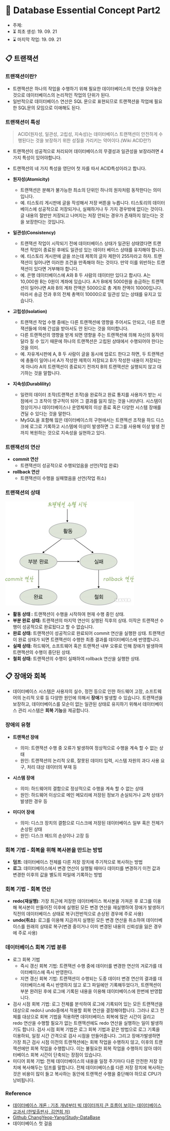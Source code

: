 # 📖 Database Essential Concept Part2
- 주제: 
- ⏳ 최초 생성: 19. 09. 21
- ⌛ 마지막 작업: 19. 09. 21


## 📋 트랜잭션
### 트랜잭션이란?
- 트랜잭션은 하나의 작업을 수행하기 위해 필요한 데이터베이스의 연산을 모아놓은 것으로 데이터베이스의 논리적인 작업의 단위가 된다. 
- 일반적으로 데이터베이스 연산은 SQL 문으로 표현되므로 트랜잭션을 작업에 필요한 SQL문의 모임으로 이애해도 된다. 

### 트랜잭션이 특성
>ACID(원자성, 일관성, 고립성, 지속성)는 데이터베이스 트랜잭션이 안전하게 수행된다는 것을 보장하기 위한 성질을 가리키는 약어이다.(Wiki ACID란?)
- 트랜잭션이 성공적으로 처리되어 데이터베이스의 무결성과 일관성을 보장라려면 4가지 특성이 있어야합니다.
- 트랜잭션의 네 가지 특성을 영단어 첫 자를 따서 ACID특성이라고 합니다. 
- **원자성(Atomicity)**
    + 트랜잭션은 분해가 불가능한 최소의 단위인 하나의 원자처럼 동작한다는 의미입니다.
    + 예. 티스토리 게시판에 글을 작성해서 저장 버튼을 누릅니다. 티스토리의 데이터 베이스에 성공적으로 저장되거나, 실패하거나 두 가지 경우밖에 없다는 것이다. 글 내용의 절반만 저장되고 나머지는 저장 안되는 경우가 존재하지 않는다는 것을 보장한다는 것입니다.  

- **일관성(Consistency)**
    + 트랜잭션 작업이 시작되기 전에 데이터베이스 상태가 일관된 상태였다면 트랜잭션 작업이 종료된 후에도 일관성 있는 데이터 베이스 상태를 유지해야 합니다.
    + 예. 티스토리 게시판에 글을 쓰는데 제목의 글자 제한이 255자라고 하자. 트랜잭션이 일어나면 이러한 조건을 만족해야 하는 것이다. 만약 이를 위반하는 트랜잭션이 있다면 거부해야 합니다. 
    + 예. 은행 데이터베이스에 A와 B 두 사람의 데이터만 있다고 합시다. A는 10,000원 B는 0원이 계좌에 있습니다. A가 B에게 5000원을 송금하는 트랜잭션이 일어나면 A와 B의 계좌 잔액은 5000으로 총 계좌 잔액이 10000입니다. 따라서 송금 전과 후의 전체 총액이 10000으로 일관성 있는 상태를 유지고 있습니다. 
- **고립성(Isolation)**
    + 트랜잭션 작업 수행 중에는 다른 트랜잭션에 영향을 주어서도 안되고, 다른 트랜잭션들에 의해 간섭을 받아서도 안 된다는 것을 의미합니다. 
    + 다른 트랜잭션의 영향을 받게 되면 영향을 주는 트랜잭션에 의해 자신의 동작이 달라 질 수 있기 때문에 하나의 트랜잭션은 고립된 상태에서 수행되어야 한다는 것을 의미.
    + 예. 자유게시판에 A, B 두 사람이 글을 동시에 업로드 한다고 하면, 두 트랜젝션에 충돌이 일어나서 A가 작성한 제목이 저장되고 B가 작성한 내용이 저장되는게 아니라 A의 트랜잭션이 종료되기 전까지 B의 트랜잭션은 실행되지 않고 대기하는 것을 말합니다.


- **지속성(Durablility)**
    + 일련의 데이터 조작(트랜잭션 조작)을 완료하고 완료 통지를 사용자가 받는 시점에서 그 조작이 영구적이 되어 그 결과를 잃지 않는 것을 나타낸다. 시스템이 정상이거나  데이터베이스나 운영체제의 이상 종료 혹은 다양한 시스템 장애를 견딜 수 있다는 것을 말한다. 
    + MySQL을 포함해 많은 데이터베이스의 구현에서는 트랜젝션 조작을 하드 디스크에 로그로 기록하고 시스템에 이상이 발생하면 그 로그를 사용해 이상 발생 전까지 복원하는 것으로 지속성을 실현하고 있다. 

### 트랜잭션의 연산
- **commit 연산**
    + 트랜잭션이 성공적으로 수행되었음을 선언(작업 완료)
- **rollback 연산**
    + 트랜잭션이 수행을 실패했음을 선언(작업 취소)

### 트랜잭션의 상태
![transaction_state](https://github.com/KoEonYack/LevelUp-Algorithm/blob/master/InterviewQuestion/Database/img/transaction_state.jpg?raw=true)
- **활동 상태 :** 트랜잭션이 수행을 시작하여 현재 수행 중인 상태.
- **부분 완료 상태:** 트랜잭션의 마지막 연산이 실행된 직후의 상태. 이작은 트랜잭션 수행이 성공적으로 완료됬다고 할 수 없습니다.
- **완료 상태:** 트랜잭션이 성공적으로 완료되어 commit 연산을 실행한 상태. 트랜잭션이 완료 상태가 되면 트랜잭션이 수행한 최종 결과를 데이터베이스에 반영합니다.
- **실패 상태:** 하드웨어, 소프트웨어 혹은 트랜잭션 내부 오류로 인해 장애가 발생하여 트랜잭션의 수행이 중단된 상태.
- **철회 상태:** 트랜잭션의 수행이 실패하여 rollback 연산을 실행한 상태.

## 📋 장애와 회복
- 데이터베이스 시스템은 사용자의 실수, 정전 등으로 인한 하드웨어 고장, 소프트웨어의 논리적 오류 등 다양한 원인에 의해서 **장애**가 발생할 수 있습니다. 트랜잭션을 보장하고, 데이터베이스를 모순이 없는 일관된 상태로 유지하기 위해서 데이터베이스 관리 시스템은 **회복 기능**을 제공합니다. 

### 장애의 유형
- **트랜잭션 장애**
    + 의미: 트랜잭션 수행 중 오류가 발생하여 정상적으로 수행을 계속 할 수 없는 상태
    + 원인: 트랜잭션의 논리적 오류, 잘못된 데이터 입력, 시스템 자원의 과다 사용 요구, 처리 대상 데이터의 부재 등

- **시스템 장애**
    + 의미: 하드웨어의 결함으로 정상적으로 수행을 계속 할 수 없는 상태
    + 원인: 하드웨어 이상으로 메인 메모리에 저장된 정보가 손실되거나 교착 상태가 발생한 경우 등

- **미디어 장애**
    + 의미: 디스크 장치의 결함으로 디스크에 저장된 데이터베이스 일부 혹은 전체가 손상된 상태
    + 원인: 디스크 헤드의 손상이나 고장 등

### 회복 기법 - 회복을 위해 복사본을 만드는 방법
- **덤프**: 데이터베이스 전체를 다른 저장 장치에 주기적으로 복사하는 방법
- **로그**: 데이터베이스에서 변경 연산이 실행될 때마다 데이터를 변경하기 이전 값과 변경한 이후의 값을 별도의 파일에 기록하는 방법

### 회복 기법 - 회복 연산
- **redo(재실행)**: 가장 최근에 저장한 데이터베이스 복사본을 가져온 후 로그를 이용해 복사본이 만들어진 이후에 실행된 모든 변경 연산을 재실행하여 장애가 발생하기 직전의 데이터베이스 상태로 복구(전반적으로 손상된 경우에 주로 사용)
- **undo(취소)**: 로그를 이용해 지금까지 실행된 모든 변경 연산을 취소하여 데이터베이스를 원래의 상태로 복구(변경 중이거나 이미 변경된 내용의 신뢰성을 잃은 경우에 주로 사용)

### 데이터베이스 회복 기법 분류
- 로그 회복 기법
    + 즉시 갱신 회복 기법: 트랜잭션 수행 중에 데이터를 변경한 연산의 겨로가를 데이터베이스에 즉시 반영한다.  
    + 지연 갱신 회복 기법: 트랜잭션이 수행되는 도중 데이터 변경 연산의 결과를 데이터베이스에 즉시 반영하지 않고 로그 파일에만 기록해두었다가, 트랜잭션이 부분 완려된 후에 로그에 기록된 내용을 이용해 데이터베이스에 한번에 반영합니다. 
- 검사 시점 회복 기법: 로그 전체를 분석하여 로그에 기록되어 있는 모든 트랜잭션을 대상으로 redo나 undo중에서 적용할 회복 연산을 결정해야합니다. 그러나 로그 전체를 대상으로 회복 기법을 적용하면 데이터베이스 회복에 많은 시간이 걸리고 redo 연산을 수행할 필요가 없는 트랜잭션에도 redo 연산을 실행하는 일이 발생하기도 합니다. 검사 시점 회복 기법은 로그 회복 기법과 같은 방법으로 로그 기록을 이용하되, 일정 시간 간격으로 검사 시점을 만들어줍니다. 그리고 장애가발생하면 가장 최근 검사 시점 이전의 트랜잭션에는 회복 작업을 수행하지 않고, 이후의 트랜잭션에만 회복 작업을 수행합니다. 이는 불필요한 회복 작업을 수행하지 않아 데이터베이스 회복 시간이 단축되는 장점이 있습니다. 
- 미디어 회복 기법: 전체 데이터베이스의 내용을 일정 주기마다 다른 안전한 저장 장치에 복사해두는 덤프를 말합니다. 전체 데이터베이스를 다른 저장 장치에 복사하는 것은 비용이 많이 들고 복사하는 동안에 트랜잭션 수행을 중단해야 하므로 CPU가 낭비됩니다. 



### Reference
+ [데이터베이스 개론 : 기초 개념부터 빅 데이터까지 큰 흐름이 보이는 데이터베이스 교과서 (한빛출판사, 김연희 저)](https://terms.naver.com/list.nhn?cid=58430&categoryId=58430)
+ [Github ChangYeop-Yang/Study-DataBase](https://github.com/ChangYeop-Yang/Study-DataBase)
+ 데이터베이스 첫 걸음